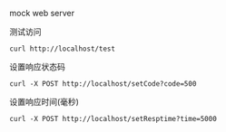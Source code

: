 mock web server


测试访问
```
curl http://localhost/test
```

设置响应状态码
```
curl -X POST http://localhost/setCode?code=500
```

设置响应时间(毫秒)
```
curl -X POST http://localhost/setResptime?time=5000
```
